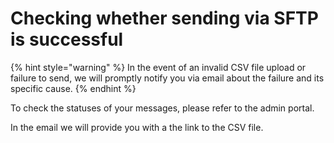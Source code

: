 # Checking whether sending via SFTP is successful

{% hint style="warning" %}
In the event of an invalid CSV file upload or failure to send, we will promptly notify you via email about the failure and its specific cause.
{% endhint %}

To check the statuses of your messages, please refer to the admin portal.&#x20;

In the email we will provide you with a the link to the CSV file.
